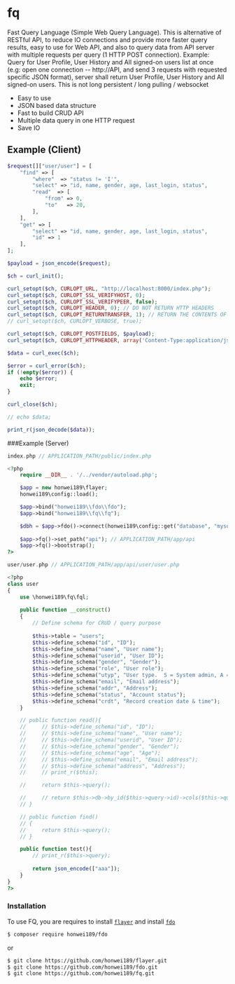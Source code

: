 # fq
Fast Query Language (Simple Web Query Language).  This is alternative of RESTful API, to reduce IO connections and provide more faster query results, easy to use for Web API, and also to query data from API server with multiple requests per query (1 HTTP POST connection).  Example:  Query for User Profile, User History and All signed-on users list at once (e.g:  open one connection -- http://API, and send 3 requests with requested specific JSON format), server shall return User Profile, User History and All signed-on users.  This is not long persistent / long pulling / websocket

  - Easy to use
  - JSON based data structure
  - Fast to build CRUD API
  - Multiple data query in one HTTP request
  - Save IO

## Example (Client)

```php
$request[]["user/user"] = [
    "find" => [
        "where"  => "status != 'I'",
        "select" => "id, name, gender, age, last_login, status",
        "read"  => [
            "from" => 0,
            "to"   => 20,
        ],
    ],
    "get" => [
        "select" => "id, name, gender, age, last_login, status",
        "id" => 1
    ],
];

$payload = json_encode($request);

$ch = curl_init();

curl_setopt($ch, CURLOPT_URL, "http://localhost:8000/index.php");
curl_setopt($ch, CURLOPT_SSL_VERIFYHOST, 0);
curl_setopt($ch, CURLOPT_SSL_VERIFYPEER, false);
curl_setopt($ch, CURLOPT_HEADER, 0); // DO NOT RETURN HTTP HEADERS
curl_setopt($ch, CURLOPT_RETURNTRANSFER, 1); // RETURN THE CONTENTS OF THE CALL
// curl_setopt($ch, CURLOPT_VERBOSE, true);

curl_setopt($ch, CURLOPT_POSTFIELDS, $payload);
curl_setopt($ch, CURLOPT_HTTPHEADER, array('Content-Type:application/json'));

$data = curl_exec($ch);

$error = curl_error($ch);
if (!empty($error)) {
    echo $error;
    exit;
}

curl_close($ch);

// echo $data;

print_r(json_decode($data));
```

###Example (Server)
```php
index.php // APPLICATION_PATH/public/index.php

<?php
    require __DIR__ . '/../vendor/autoload.php';

    $app = new honwei189\flayer;
    honwei189\config::load();

    $app->bind("honwei189\\fdo\\fdo");
    $app->bind("honwei189\\fq\\fq");

    $dbh = $app->fdo()->connect(honwei189\config::get("database", "mysql"));
    
    $app->fq()->set_path("api"); // APPLICATION_PATH/app/api
    $app->fq()->bootstrap();
?>

user/user.php // APPLICATION_PATH/app/api/user/user.php

<?php
class user
{
    use \honwei189\fq\fql;
    
    public function __construct()
    {
        // Define schema for CRUD / query purpose
        
        $this->table = "users";
        $this->define_schema("id", "ID");
        $this->define_schema("name", "User name");
        $this->define_schema("userid", "User ID");
        $this->define_schema("gender", "Gender");
        $this->define_schema("role", "User role");
        $this->define_schema("utyp", "User type.  S = System admin, A = Admin, U = User");
        $this->define_schema("email", "Email address");
        $this->define_schema("addr", "Address");
        $this->define_schema("status", "Account status");
        $this->define_schema("crdt", "Record creation date & time");
    }

    // public function read(){
    //     // $this->define_schema("id", "ID");
    //     // $this->define_schema("name", "User name");
    //     // $this->define_schema("userid", "User ID");
    //     // $this->define_schema("gender", "Gender");
    //     // $this->define_schema("age", "Age");
    //     // $this->define_schema("email", "Email address");
    //     // $this->define_schema("address", "Address");
    //     // print_r($this);

    //     return $this->query();

    //     // return $this->db->by_id($this->query->id)->cols($this->query->select)->get();
    // }

    // public function find()
    // {
    //     return $this->query();
    // }

    public function test(){
        // print_r($this->query);
        
        return json_encode(["aaa"]);
    }
}
?>

```

### Installation

To use FQ, you are requires to install [`flayer`](https://github.com/honwei189/flayer.git) and install [`fdo`](https://github.com/honwei189/fdo.git)

```sh
$ composer require honwei189/fdo
```
or
```sh
$ git clone https://github.com/honwei189/flayer.git
$ git clone https://github.com/honwei189/fdo.git
$ git clone https://github.com/honwei189/fq.git
```
